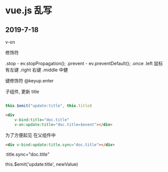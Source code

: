 # vue.js 乱写

## 2019-7-18

v-on

修饰符

.stop - ev.stopPropagation();
.prevent - ev.preventDefault();
.once 
.left 鼠标有左键
.right 右键
.middle 中健

键修饰符
@keyup.enter

子组件, 更新 title

```js

this.$emit("update:title", this.title)

```

```html
<div 
    v-bind:title="doc.title"
    v-on:update:title="doc.title=$event"></div>

```

为了方便起见
在父组件中

```html
<div v-bind:update:title.sync="doc.title"></div>
```

:title.sync="doc.title"

this.$emit('update:title', newValue)

